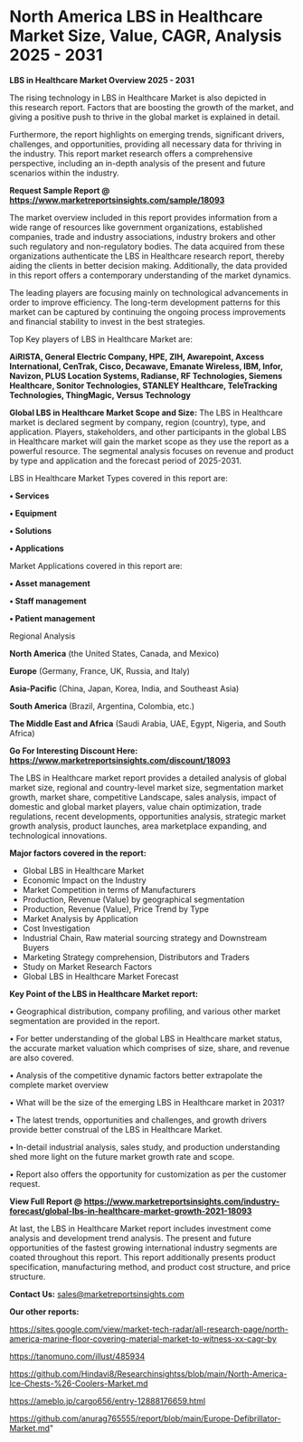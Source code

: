 # North America LBS in Healthcare Market Size, Value, CAGR, Analysis 2025 - 2031

<Strong> LBS in Healthcare Market Overview 2025 - 2031</strong>

The rising technology in LBS in Healthcare Market is also depicted in this research report. Factors that are boosting the growth of the market, and giving a positive push to thrive in the global market is explained in detail.

Furthermore, the report highlights on emerging trends, significant drivers, challenges, and opportunities, providing all necessary data for thriving in the industry. This report market research offers a comprehensive perspective, including an in-depth analysis of the present and future scenarios within the industry.

<strong>Request Sample Report @ <a href=https://www.marketreportsinsights.com/sample/18093>https://www.marketreportsinsights.com/sample/18093</a></strong>

The market overview included in this report provides information from a wide range of resources like government organizations, established companies, trade and industry associations, industry brokers and other such regulatory and non-regulatory bodies. The data acquired from these organizations authenticate the LBS in Healthcare research report, thereby aiding the clients in better decision making. Additionally, the data provided in this report offers a contemporary understanding of the market dynamics.

The leading players are focusing mainly on technological advancements in order to improve efficiency. The long-term development patterns for this market can be captured by continuing the ongoing process improvements and financial stability to invest in the best strategies.

Top Key players of LBS in Healthcare Market are:

<strong>AiRISTA, General Electric Company, HPE, ZIH, Awarepoint, Axcess International, CenTrak, Cisco, Decawave, Emanate Wireless, IBM, Infor, Navizon, PLUS Location Systems, Radianse, RF Technologies, Siemens Healthcare, Sonitor Technologies, STANLEY Healthcare, TeleTracking Technologies, ThingMagic, Versus Technology</strong>

<strong><b>Global LBS in Healthcare Market Scope and Size:</b></strong>
The LBS in Healthcare market is declared segment by company, region (country), type, and application. Players, stakeholders, and other participants in the global LBS in Healthcare market will gain the market scope as they use the report as a powerful resource. The segmental analysis focuses on revenue and product by type and application and the forecast period of 2025-2031.

LBS in Healthcare Market Types covered in this report are:

<strong>• Services

• Equipment

• Solutions

• Applications</strong>

Market Applications covered in this report are:

<strong>• Asset management

• Staff management

• Patient management</strong> 

Regional Analysis

<strong>North America</strong> (the United States, Canada, and Mexico)

<strong>Europe</strong> (Germany, France, UK, Russia, and Italy)

<strong>Asia-Pacific</strong> (China, Japan, Korea, India, and Southeast Asia)

<strong>South America</strong> (Brazil, Argentina, Colombia, etc.)

<strong>The Middle East and Africa</strong> (Saudi Arabia, UAE, Egypt, Nigeria, and South Africa)

<strong>Go For Interesting Discount Here: <a href=https://www.marketreportsinsights.com/discount/18093>https://www.marketreportsinsights.com/discount/18093</a></strong>

The LBS in Healthcare market report provides a detailed analysis of global market size, regional and country-level market size, segmentation market growth, market share, competitive Landscape, sales analysis, impact of domestic and global market players, value chain optimization, trade regulations, recent developments, opportunities analysis, strategic market growth analysis, product launches, area marketplace expanding, and technological innovations.

<strong><b>Major factors covered in the report:</b></strong>
<ul>
  <li>Global LBS in Healthcare Market </li>
  <li>Economic Impact on the Industry</li>
  <li>Market Competition in terms of Manufacturers</li>
  <li>Production, Revenue (Value) by geographical segmentation</li>
  <li>Production, Revenue (Value), Price Trend by Type</li>
  <li>Market Analysis by Application</li>
  <li>Cost Investigation</li>
  <li>Industrial Chain, Raw material sourcing strategy and Downstream Buyers</li>
  <li>Marketing Strategy comprehension, Distributors and Traders</li>
  <li>Study on Market Research Factors</li>
  <li>Global LBS in Healthcare Market Forecast</li>
</ul>

<strong><b>Key Point of the LBS in Healthcare Market report:</b></strong>

• Geographical distribution, company profiling, and various other market segmentation are provided in the report.

• For better understanding of the global LBS in Healthcare market status, the accurate market valuation which comprises of size, share, and revenue are also covered.

• Analysis of the competitive dynamic factors better extrapolate the complete market overview

• What will be the size of the emerging LBS in Healthcare market in 2031?

• The latest trends, opportunities and challenges, and growth drivers provide better construal of the LBS in Healthcare Market.

• In-detail industrial analysis, sales study, and production understanding shed more light on the future market growth rate and scope.

• Report also offers the opportunity for customization as per the customer request.

<strong><b>View Full Report @ <a href=https://www.marketreportsinsights.com/industry-forecast/global-lbs-in-healthcare-market-growth-2021-18093>https://www.marketreportsinsights.com/industry-forecast/global-lbs-in-healthcare-market-growth-2021-18093</a></b></strong>


At last, the LBS in Healthcare Market report includes investment come analysis and development trend analysis. The present and future opportunities of the fastest growing international industry segments are coated throughout this report. This report additionally presents product specification, manufacturing method, and product cost structure, and price structure.

<strong>Contact Us:</strong>
sales@marketreportsinsights.com

<strong>Our other reports:</strong>

<a href=https://sites.google.com/view/market-tech-radar/all-research-page/north-america-marine-floor-covering-material-market-to-witness-xx-cagr-by>https://sites.google.com/view/market-tech-radar/all-research-page/north-america-marine-floor-covering-material-market-to-witness-xx-cagr-by</a>

<a href=https://tanomuno.com/illust/485934>https://tanomuno.com/illust/485934</a>

<a href=https://github.com/Hindavi8/Researchinsightss/blob/main/North-America-Ice-Chests-%26-Coolers-Market.md>https://github.com/Hindavi8/Researchinsightss/blob/main/North-America-Ice-Chests-%26-Coolers-Market.md</a>

<a href=https://ameblo.jp/cargo656/entry-12888176659.html>https://ameblo.jp/cargo656/entry-12888176659.html</a>

<a href=https://github.com/anurag765555/report/blob/main/Europe-Defibrillator-Market.md>https://github.com/anurag765555/report/blob/main/Europe-Defibrillator-Market.md</a>"
